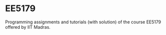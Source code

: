 # EE5179
Programming assignments and tutorials (with solution) of the course EE5179 offered by IIT Madras.
